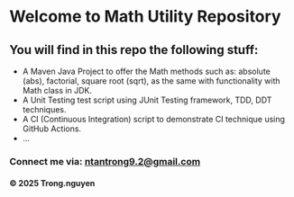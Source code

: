 # Welcome to Math Utility Repository

## You will find in this repo the following stuff:

* A Maven Java Project to offer the Math methods such
as: absolute (abs), factorial, square root (sqrt),
as the same with functionality with Math class in
JDK.
* A Unit Testing test script using JUnit Testing 
framework, TDD, DDT techniques.
* A CI (Continuous Integration) script to demonstrate
CI technique using GitHub Actions.
* ...

### Connect me via: ntantrong9.2@gmail.com


#### &#169; 2025 Trong.nguyen
